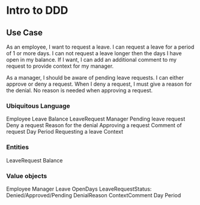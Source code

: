 # Intro to DDD

## Use Case

As an employee, I want to request a leave. I can request a leave for a period of 1 or more days. 
I can not request a leave longer then the days I have open in my balance. 
If I want, I can add an additional comment to my request to provide context for my manager.

As a manager, I should be aware of pending leave requests. 
I can either approve or deny a request. When I deny a request, 
I must give a reason for the denial. No reason is needed when approving a request.

### Ubiquitous Language
Employee
Leave
Balance
LeaveRequest
Manager
Pending leave request
Deny a request
Reason for the denial
Approving a request
Comment of request
Day
Period
Requesting a leave
Context

### Entities
LeaveRequest
Balance

### Value objects
Employee
Manager
Leave
OpenDays
LeaveRequestStatus: Denied/Approved/Pending
DenialReason
ContextComment
Day
Period